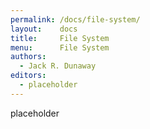 ```yaml
---
permalink: /docs/file-system/
layout:    docs
title:     File System
menu:      File System
authors:
  - Jack R. Dunaway
editors:
  - placeholder
---
```


placeholder
